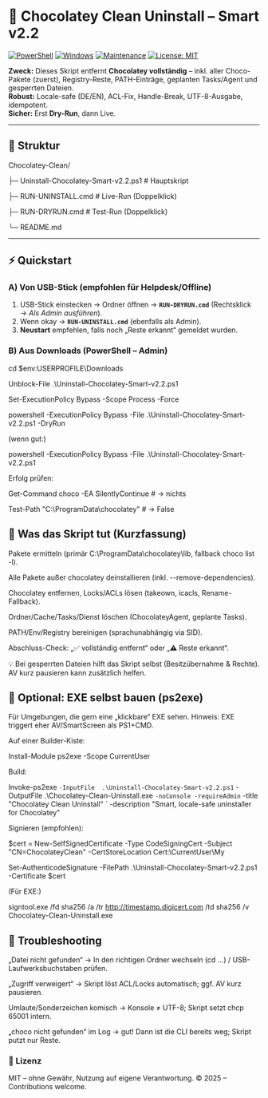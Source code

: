 # 🧹 Chocolatey Clean Uninstall – Smart v2.2

[![PowerShell](https://img.shields.io/badge/PowerShell-7%2B-blue)](#)
[![Windows](https://img.shields.io/badge/Windows-10%2F11-lightgrey)](#)
[![Maintenance](https://img.shields.io/badge/Maintenance-Cleanup-success)](#)
[![License: MIT](https://img.shields.io/badge/License-MIT-green.svg)](LICENSE)

**Zweck:** Dieses Skript entfernt **Chocolatey vollständig** – inkl. aller Choco-Pakete (zuerst), Registry-Reste, PATH-Einträge, geplanten Tasks/Agent und gesperrten Dateien.  
**Robust:** Locale-safe (DE/EN), ACL-Fix, Handle-Break, UTF-8-Ausgabe, idempotent.  
**Sicher:** Erst **Dry-Run**, dann Live.

---

## 📂 Struktur 

Chocolatey-Clean/

├─ Uninstall-Chocolatey-Smart-v2.2.ps1 # Hauptskript

├─ RUN-UNINSTALL.cmd # Live-Run (Doppelklick)

├─ RUN-DRYRUN.cmd # Test-Run (Doppelklick)

└─ README.md

---

## ⚡ Quickstart

### A) Von USB-Stick (empfohlen für Helpdesk/Offline)

1. USB-Stick einstecken → Ordner öffnen → **`RUN-DRYRUN.cmd`** (Rechtsklick → *Als Admin ausführen*).
2. Wenn okay → **`RUN-UNINSTALL.cmd`** (ebenfalls als Admin).
3. **Neustart** empfehlen, falls noch „Reste erkannt“ gemeldet wurden.

### B) Aus Downloads (PowerShell – Admin)

cd $env:USERPROFILE\Downloads

Unblock-File .\Uninstall-Chocolatey-Smart-v2.2.ps1

Set-ExecutionPolicy Bypass -Scope Process -Force

powershell -ExecutionPolicy Bypass -File .\Uninstall-Chocolatey-Smart-v2.2.ps1 -DryRun

(wenn gut:)

powershell -ExecutionPolicy Bypass -File .\Uninstall-Chocolatey-Smart-v2.2.ps1

Erfolg prüfen:

Get-Command choco -EA SilentlyContinue   # -> nichts

Test-Path "C:\ProgramData\chocolatey"    # -> False

## 🧪 Was das Skript tut (Kurzfassung)

Pakete ermitteln (primär C:\ProgramData\chocolatey\lib, fallback choco list -l).

Alle Pakete außer chocolatey deinstallieren (inkl. --remove-dependencies).

Chocolatey entfernen, Locks/ACLs lösen (takeown, icacls, Rename-Fallback).

Ordner/Cache/Tasks/Dienst löschen (ChocolateyAgent, geplante Tasks).

PATH/Env/Registry bereinigen (sprachunabhängig via SID).

Abschluss-Check: „✅ vollständig entfernt“ oder „⚠️ Reste erkannt“.

💡 Bei gesperrten Dateien hilft das Skript selbst (Besitzübernahme & Rechte). AV kurz pausieren kann zusätzlich helfen.

## 🔧 Optional: EXE selbst bauen (ps2exe)

Für Umgebungen, die gern eine „klickbare“ EXE sehen. Hinweis: EXE triggert eher AV/SmartScreen als PS1+CMD.

Auf einer Builder-Kiste:

Install-Module ps2exe -Scope CurrentUser

Build:

Invoke-ps2exe `
  -InputFile  .\Uninstall-Chocolatey-Smart-v2.2.ps1 `
  -OutputFile .\Chocolatey-Clean-Uninstall.exe `
  -noConsole -requireAdmin `
  -title "Chocolatey Clean Uninstall" `
  -description "Smart, locale-safe uninstaller for Chocolatey"

Signieren (empfohlen):

$cert = New-SelfSignedCertificate -Type CodeSigningCert -Subject "CN=ChocolateyClean" -CertStoreLocation Cert:\CurrentUser\My

Set-AuthenticodeSignature -FilePath .\Uninstall-Chocolatey-Smart-v2.2.ps1 -Certificate $cert

(Für EXE:) 

signtool.exe /fd sha256 /a /tr http://timestamp.digicert.com /td sha256 /v Chocolatey-Clean-Uninstall.exe

## 🧰 Troubleshooting

„Datei nicht gefunden“ → In den richtigen Ordner wechseln (cd …) / USB-Laufwerksbuchstaben prüfen.

„Zugriff verweigert“ → Skript löst ACL/Locks automatisch; ggf. AV kurz pausieren.

Umlaute/Sonderzeichen komisch → Konsole ≠ UTF-8; Skript setzt chcp 65001 intern.

„choco nicht gefunden“ im Log → gut! Dann ist die CLI bereits weg; Skript putzt nur Reste.

### 📜 Lizenz
MIT – ohne Gewähr, Nutzung auf eigene Verantwortung.
© 2025 – Contributions welcome.
